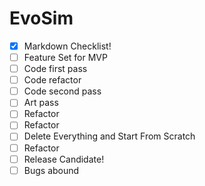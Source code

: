 # EvoSim

- [x] Markdown Checklist!
- [ ] Feature Set for MVP
- [ ] Code first pass
- [ ] Code refactor
- [ ] Code second pass
- [ ] Art pass
- [ ] Refactor
- [ ] Refactor
- [ ] Delete Everything and Start From Scratch
- [ ] Refactor
- [ ] Release Candidate!
- [ ] Bugs abound

